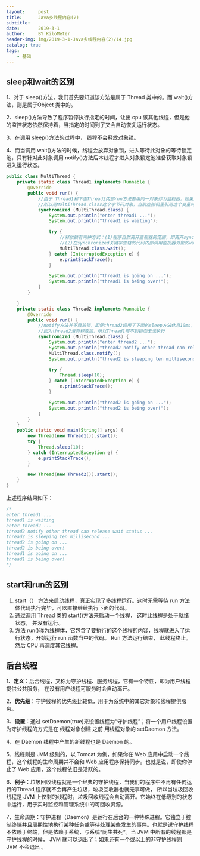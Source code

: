 ```yaml
---
layout:     post
title:      Java多线程内容(2)
subtitle:   
date:       2019-3-1
author:     BY KiloMeter
header-img: img/2019-3-1-Java多线程内容(2)/14.jpg
catalog: true
tags:
    - 基础
---
```


## sleep和wait的区别

1、对于 sleep()方法，我们首先要知道该方法是属于 Thread 类中的。而 wait()方法，则是属于Object 类中的。 

2、sleep()方法导致了程序暂停执行指定的时间，让出 cpu 该其他线程，但是他的监控状态依然保持着，当指定的时间到了又会自动恢复运行状态。 

3、在调用 sleep()方法的过程中， 线程不会释放对象锁。 

4、而当调用 wait()方法的时候，线程会放弃对象锁，进入等待此对象的等待锁定池，只有针对此对象调用 notify()方法后本线程才进入对象锁定池准备获取对象锁进入运行状态。

```java
public class MultiThread {
    private static class Thread1 implements Runnable {
        @Override
        public void run() {
            //由于 Thread1和下面Thread2内部run方法要用同一对象作为监视器，如果用this则Thread1和Threa2的this不是同一对象
            //所以用MultiThread.class这个字节码对象，当前虚拟机里引用这个变量时指向的都是同一个对象
            synchronized (MultiThread.class) {
                System.out.println("enter thread1 ...");
                System.out.println("thread1 is waiting");

                try {
                    //释放锁有两种方式：(1)程序自然离开监视器的范围，即离开synchronized关键字管辖的代码范围
                    //(2)在synchronized关键字管辖的代码内部调用监视器对象的wait()方法。这里使用wait方法
                    MultiThread.class.wait();
                } catch (InterruptedException e) {
                    e.printStackTrace();
                }

                System.out.println("thread1 is going on ...");
                System.out.println("thread1 is being over!");
            }
        }

    }
    private static class Thread2 implements Runnable {
        @Override
        public void run() {
            //notify方法并不释放锁，即使thread2调用了下面的sleep方法休息10ms，但thread1仍然不会执行
            //因为thread2没有释放锁，所以Thread1得不到锁而无法执行
            synchronized (MultiThread.class) {
                System.out.println("enter thread2 ...");
                System.out.println("thread2 notify other thread can release wait status ...");
                MultiThread.class.notify();
                System.out.println("thread2 is sleeping ten millisecond ...");

                try {
                    Thread.sleep(10);
                } catch (InterruptedException e) {
                    e.printStackTrace();
                }

                System.out.println("thread2 is going on ...");
                System.out.println("thread2 is being over!");
            }
        }
    }
    public static void main(String[] args) {
        new Thread(new Thread1()).start();
        try {
            Thread.sleep(10);
        } catch (InterruptedException e) {
            e.printStackTrace();
        }

        new Thread(new Thread2()).start();
    }
}
```

上述程序结果如下：

```java
/*
enter thread1 ...
thread1 is waiting
enter thread2 ...
thread2 notify other thread can release wait status ...
thread2 is sleeping ten millisecond ...
thread2 is going on ...
thread2 is being over!
thread1 is going on ...
thread1 is being over!
*/
```

## start和run的区别

1. start（） 方法来启动线程，真正实现了多线程运行。这时无需等待 run 方法体代码执行完毕，可以直接继续执行下面的代码。
2. 通过调用 Thread 类的 start()方法来启动一个线程， 这时此线程是处于就绪状态， 并没有运行。
3. 方法 run()称为线程体，它包含了要执行的这个线程的内容，线程就进入了运行状态，开始运行 run 函数当中的代码。 Run 方法运行结束， 此线程终止。然后 CPU 再调度其它线程。

## 后台线程

1、**定义**：后台线程，又称为守护线程、服务线程，它有一个特性，即为用户线程 提供公共服务， 在没有用户线程可服务时会自动离开。 

2、**优先级**：守护线程的优先级比较低，用于为系统中的其它对象和线程提供服务。 

3、**设置**：通过 setDaemon(true)来设置线程为“守护线程”；将一个用户线程设置为守护线程的方式是在 线程对象创建 之前 用线程对象的 setDaemon 方法。

4、在 Daemon 线程中产生的新线程也是 Daemon 的。 

5、线程则是 JVM 级别的，以 Tomcat 为例，如果你在 Web 应用中启动一个线程，这个线程的生命周期并不会和 Web 应用程序保持同步。也就是说，即使你停止了 Web 应用，这个线程依旧是活跃的。 

6、**例子**：垃圾回收线程就是一个经典的守护线程，当我们的程序中不再有任何运行的Thread,程序就不会再产生垃圾，垃圾回收器也就无事可做， 所以当垃圾回收线程是 JVM 上仅剩的线程时，垃圾回收线程会自动离开。它始终在低级别的状态中运行，用于实时监控和管理系统中的可回收资源。 

7、生命周期：守护进程（Daemon）是运行在后台的一种特殊进程。它独立于控制终端并且周期性地执行某种任务或等待处理某些发生的事件。也就是说守护线程不依赖于终端，但是依赖于系统，与系统“同生共死”。当 JVM 中所有的线程都是守护线程的时候， JVM 就可以退出了；如果还有一个或以上的非守护线程则 JVM 不会退出 。


